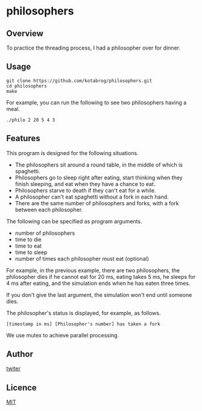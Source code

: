 # philosophers

## Overview

To practice the threading process, I had a philosopher over for dinner.

## Usage

```
git clone https://github.com/kotabrog/philosophers.git
cd philosophers
make
```

For example, you can run the following to see two philosophers having a meal.

```
./philo 2 20 5 4 3
```

## Features

This program is designed for the following situations.

- The philosophers sit around a round table, in the middle of which is spaghetti.
- Philosophers go to sleep right after eating, start thinking when they finish sleeping, and eat when they have a chance to eat.
- Philosophers starve to death if they can't eat for a while.
- A philosopher can't eat spaghetti without a fork in each hand.
- There are the same number of philosophers and forks, with a fork between each philosopher.

The following can be specified as program arguments.
- number of philosophers
- time to die
- time to eat
- time to sleep
- number of times each philosopher must eat (optional)

For example, in the previous example, there are two philosophers, the philosopher dies if he cannot eat for 20 ms, eating takes 5 ms, he sleeps for 4 ms after eating, and the simulation ends when he has eaten three times.

If you don't give the last argument, the simulation won't end until someone dies.

The philosopher's status is displayed, for example, as follows.

```
[timestamp in ms] [Philosopher's number] has taken a fork
```

We use mutex to achieve parallel processing.

## Author

[twiter](https://twitter.com/Kotabrog)

## Licence

[MIT](https://github.com/kotabrog/philosophers/blob/main/LICENSE)
